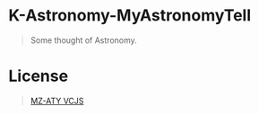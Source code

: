 # K-Astronomy-MyAstronomyTell
> Some thought of Astronomy.

# License
> <a href="https://mengze.top/MZ-ATY_VCJS" target="_blank" >MZ-ATY VCJS</a>
